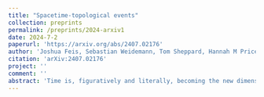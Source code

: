 ```yaml
---
title: "Spacetime-topological events"
collection: preprints
permalink: /preprints/2024-arxiv1
date: 2024-7-2
paperurl: 'https://arxiv.org/abs/2407.02176'
author: 'Joshua Feis, Sebastian Weidemann, Tom Sheppard, Hannah M Price, Alexander Szameit'
citation: 'arXiv:2407.02176'
project: ''
comment: ''
abstract: 'Time is, figuratively and literally, becoming the new dimension for crystalline matter. As such, rapid recent progress on time-varying media gave rise to the notion of temporal and spatiotemporal crystals. Fundamentally rethinking the role of time, which, in contrast to space exhibits a unique unidirectionality often referred to as the arrow of time, promises a new dimension also for topological physics. Here, we enter the new realm of time and spacetime topology: Firstly, we implement a time-topological time interface state. Secondly, we propose and observe a spacetime-topological event and demonstrate unique features like its limited collapse under disorder and causality-suppressed coupling. The new paradigms of time and spacetime topology unveil a distinctive role of causality and non-Hermiticity in topology and pave the way towards topological spatiotemporal wave control with unique robustness.'
---
```


